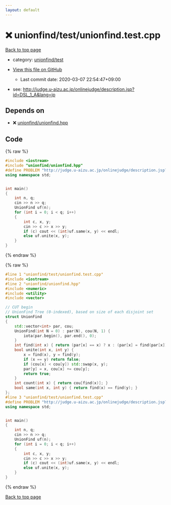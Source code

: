 ```yaml
---
layout: default
---
```


<!-- mathjax config similar to math.stackexchange -->
<script type="text/javascript" async
  src="https://cdnjs.cloudflare.com/ajax/libs/mathjax/2.7.5/MathJax.js?config=TeX-MML-AM_CHTML">
</script>
<script type="text/x-mathjax-config">
  MathJax.Hub.Config({
    TeX: { equationNumbers: { autoNumber: "AMS" }},
    tex2jax: {
      inlineMath: [ ['$','$'] ],
      processEscapes: true
    },
    "HTML-CSS": { matchFontHeight: false },
    displayAlign: "left",
    displayIndent: "2em"
  });
</script>

<script type="text/javascript" src="https://cdnjs.cloudflare.com/ajax/libs/jquery/3.4.1/jquery.min.js"></script>
<script src="https://cdn.jsdelivr.net/npm/jquery-balloon-js@1.1.2/jquery.balloon.min.js" integrity="sha256-ZEYs9VrgAeNuPvs15E39OsyOJaIkXEEt10fzxJ20+2I=" crossorigin="anonymous"></script>
<script type="text/javascript" src="../../../assets/js/copy-button.js"></script>
<link rel="stylesheet" href="../../../assets/css/copy-button.css" />


# :x: unionfind/test/unionfind.test.cpp

<a href="../../../index.html">Back to top page</a>

* category: <a href="../../../index.html#44cd2525982f578aae3dfa33b70b27d1">unionfind/test</a>
* <a href="{{ site.github.repository_url }}/blob/master/unionfind/test/unionfind.test.cpp">View this file on GitHub</a>
    - Last commit date: 2020-03-07 22:54:47+09:00


* see: <a href="http://judge.u-aizu.ac.jp/onlinejudge/description.jsp?id=DSL_1_A&lang=jp">http://judge.u-aizu.ac.jp/onlinejudge/description.jsp?id=DSL_1_A&lang=jp</a>


## Depends on

* :x: <a href="../../../library/unionfind/unionfind.hpp.html">unionfind/unionfind.hpp</a>


## Code

<a id="unbundled"></a>
{% raw %}
```cpp
#include <iostream>
#include "unionfind/unionfind.hpp"
#define PROBLEM "http://judge.u-aizu.ac.jp/onlinejudge/description.jsp?id=DSL_1_A&lang=jp"
using namespace std;


int main()
{
    int n, q;
    cin >> n >> q;
    UnionFind uf(n);
    for (int i = 0; i < q; i++)
    {
        int c, x, y;
        cin >> c >> x >> y;
        if (c) cout << (int)uf.same(x, y) << endl;
        else uf.unite(x, y);
    }
}

```
{% endraw %}

<a id="bundled"></a>
{% raw %}
```cpp
#line 1 "unionfind/test/unionfind.test.cpp"
#include <iostream>
#line 2 "unionfind/unionfind.hpp"
#include <numeric>
#include <utility>
#include <vector>

// CUT begin
// UnionFind Tree (0-indexed), based on size of each disjoint set
struct UnionFind
{
    std::vector<int> par, cou;
    UnionFind(int N = 0) : par(N), cou(N, 1) {
        iota(par.begin(), par.end(), 0);
    }
    int find(int x) { return (par[x] == x) ? x : (par[x] = find(par[x])); }
    bool unite(int x, int y) {
        x = find(x), y = find(y);
        if (x == y) return false;
        if (cou[x] < cou[y]) std::swap(x, y); 
        par[y] = x, cou[x] += cou[y];
        return true;
    }
    int count(int x) { return cou[find(x)]; }
    bool same(int x, int y) { return find(x) == find(y); }
};
#line 3 "unionfind/test/unionfind.test.cpp"
#define PROBLEM "http://judge.u-aizu.ac.jp/onlinejudge/description.jsp?id=DSL_1_A&lang=jp"
using namespace std;


int main()
{
    int n, q;
    cin >> n >> q;
    UnionFind uf(n);
    for (int i = 0; i < q; i++)
    {
        int c, x, y;
        cin >> c >> x >> y;
        if (c) cout << (int)uf.same(x, y) << endl;
        else uf.unite(x, y);
    }
}

```
{% endraw %}

<a href="../../../index.html">Back to top page</a>

